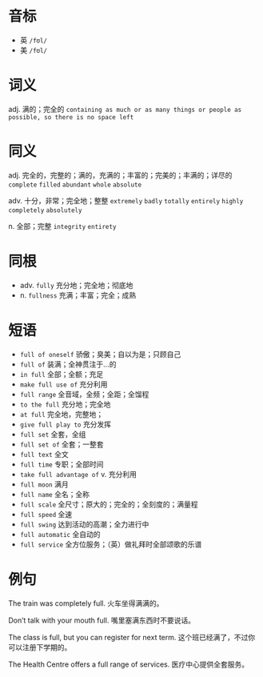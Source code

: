 # 音标

- 英 `/fʊl/`
- 美 `/fʊl/`

# 词义

adj. 满的；完全的
`containing as much or as many things or people as possible, so there is no space left`

# 同义

adj. 完全的，完整的；满的，充满的；丰富的；完美的；丰满的；详尽的
`complete` `filled` `abundant` `whole` `absolute`

adv. 十分，非常；完全地；整整
`extremely` `badly` `totally` `entirely` `highly` `completely` `absolutely`

n. 全部；完整
`integrity` `entirety`

# 同根

- adv. `fully` 充分地；完全地；彻底地
- n. `fullness` 充满；丰富；完全；成熟

# 短语

- `full of oneself` 骄傲；臭美；自以为是；只顾自己
- `full of` 装满；全神贯注于…的
- `in full` 全部；全额；充足
- `make full use of` 充分利用
- `full range` 全音域，全频；全距；全馏程
- `to the full` 充分地；完全地
- `at full` 完全地，完整地；
- `give full play to` 充分发挥
- `full set` 全套，全组
- `full set of` 全套；一整套
- `full text` 全文
- `full time` 专职；全部时间
- `take full advantage of` v. 充分利用
- `full moon` 满月
- `full name` 全名；全称
- `full scale` 全尺寸；原大的；完全的；全刻度的；满量程
- `full speed` 全速
- `full swing` 达到活动的高潮；全力进行中
- `full automatic` 全自动的
- `full service` 全方位服务；（英）做礼拜时全部颂歌的乐谱

# 例句

The train was completely full.
火车坐得满满的。

Don’t talk with your mouth full.
嘴里塞满东西时不要说话。

The class is full, but you can register for next term.
这个班已经满了，不过你可以注册下学期的。

The Health Centre offers a full range of services.
医疗中心提供全套服务。


